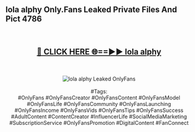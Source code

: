 <h2>lola alphy Only.Fans Leaked Private Files And Pict 4786</h2>
<br>
<div align="center">
<h2><a href="https://mediafiles.top/lola_alphy" rel="nofollow">🔴 CLICK HERE 🌐==►► lola alphy</a></h2>
<br>
<br>
<a href="https://mediafiles.top/lola_alphy" rel="nofollow" data-target="animated-image.originalLink"><img src="https://i.ibb.co.com/WyWwxjT/player-gif2.gif" alt="lola alphy Leaked OnlyFans" style="max-width: 100%; display: inline-block;" data-target="animated-image.originalImage"></a>
<br><br>
#Tags:
<br>
#OnlyFans #OnlyFansCreator #OnlyFansContent #OnlyFansModel #OnlyFansLife #OnlyFansCommunity #OnlyFansLaunching #OnlyFansIncome #OnlyFansVids #OnlyFansTips #OnlyFansSuccess #AdultContent #ContentCreator #InfluencerLife #SocialMediaMarketing #SubscriptionService #OnlyFansPromotion #DigitalContent #FanConnect
</div>
<br>